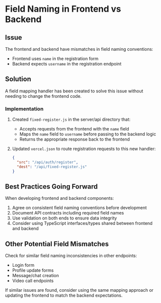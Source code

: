 # Field Naming in Frontend vs Backend

## Issue
The frontend and backend have mismatches in field naming conventions:
- Frontend uses `name` in the registration form
- Backend expects `username` in the registration endpoint

## Solution
A field mapping handler has been created to solve this issue without needing to change the frontend code.

### Implementation
1. Created `fixed-register.js` in the server/api directory that:
   - Accepts requests from the frontend with the `name` field
   - Maps the `name` field to `username` before passing to the backend logic
   - Returns the appropriate response back to the frontend

2. Updated `vercel.json` to route registration requests to this new handler:
   ```json
   {
     "src": "/api/auth/register",
     "dest": "/api/fixed-register.js"
   }
   ```

## Best Practices Going Forward
When developing frontend and backend components:
1. Agree on consistent field naming conventions before development
2. Document API contracts including required field names
3. Use validation on both ends to ensure data integrity
4. Consider using TypeScript interfaces/types shared between frontend and backend

## Other Potential Field Mismatches
Check for similar field naming inconsistencies in other endpoints:
- Login form
- Profile update forms
- Message/chat creation
- Video call endpoints

If similar issues are found, consider using the same mapping approach or updating the frontend to match the backend expectations.
